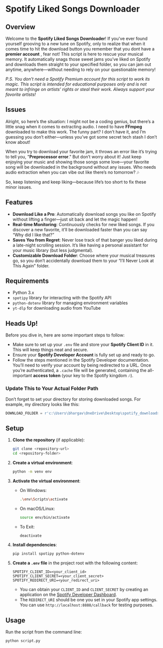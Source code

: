 # Spotify Liked Songs Downloader

## Overview

Welcome to the **Spotify Liked Songs Downloader**! If you've ever found yourself grooving to a new tune on Spotify, only to realize that when it comes time to hit the download button you remember that you dont have a **premier account** , fear not! This script is here to rescue your musical memory. It automatically snags those sweet jams you’ve liked on Spotify and downloads them straight to your specified folder, so you can jam out anytime, anywhere—without needing to rely on your questionable memory!

*P.S. You don’t need a Spotify Premium account for this script to work its magic. This script is intended for educational purposes only and is not meant to infringe on artists' rights or steal their work. Always support your favorite artists!*

## Issues

Alright, so here’s the situation: I might not be a coding genius, but there’s a little snag when it comes to extracting audio. I need to have **FFmpeg** downloaded to make this work. The funny part? I don’t have it, and I’m guessing you don’t either—unless you’ve got some secret tech stash I don’t know about!

When you try to download your favorite jam, it throws an error like it’s trying to tell you, "**Preprocessor error**." But don’t worry about it! Just keep enjoying your music and showing those songs some love—your favorite song will be downloaded in the background without any issues. Who needs audio extraction when you can vibe out like there’s no tomorrow? 🎶

So, keep listening and keep liking—because life’s too short to fix these minor issues.



## Features
- **Download Like a Pro**: Automatically download songs you like on Spotify without lifting a finger—just sit back and let the magic happen!
- **Real-time Monitoring**: Continuously checks for new liked songs. If you discover a new favorite, it’ll be downloaded faster than you can say “Why did I like that?”
- **Saves You from Regret**: Never lose track of that banger you liked during a late-night scrolling session. It’s like having a personal assistant for your music library (but less judgmental).
- **Customizable Download Folder**: Choose where your musical treasures go, so you don’t accidentally download them to your “I’ll Never Look at This Again” folder.

## Requirements
- Python 3.x
- `spotipy` library for interacting with the Spotify API
- `python-dotenv` library for managing environment variables
- `yt-dlp` for downloading audio from YouTube

## Heads Up!

Before you dive in, here are some important steps to follow:

- Make sure to set up your `.env` file and store your **Spotify Client ID** in it. This will keep things neat and secure.
- Ensure your **Spotify Developer Account** is fully set up and ready to go.
- Follow the steps mentioned in the Spotify Developer documentation. You’ll need to verify your account by being redirected to a URL. Once you’re authenticated, a `.cache` file will be generated, containing the all-important **access token** (your key to the Spotify kingdom 🎶).

### Update This to Your Actual Folder Path
Don’t forget to set your directory for storing downloaded songs. For example, my directory looks like this:

```python
DOWNLOAD_FOLDER = r'c:\Users\bhargav\OneDrive\Desktop\spotify_downloads_with_69_others'
```

## Setup
1. **Clone the repository** (if applicable):
    ```bash
    git clone <repository-url>
    cd <repository-folder>
    ```

2. **Create a virtual environment**:
    ```bash
    python -m venv env
    ```

3. **Activate the virtual environment**:
    - On Windows:
        ```bash
        .\env\Scripts\activate
        ```
    - On macOS/Linux:
        ```bash
        source env/bin/activate
        ```
    - To Exit:
        ```bash
        deactivate
        ```

4. **Install dependencies**:
    ```bash
    pip install spotipy python-dotenv
    ```

5. **Create a `.env` file** in the project root with the following content:
    ```env
    SPOTIFY_CLIENT_ID=<your_client_id>
    SPOTIFY_CLIENT_SECRET=<your_client_secret>
    SPOTIFY_REDIRECT_URI=<your_redirect_uri>
    ```

    - You can obtain your `CLIENT_ID` and `CLIENT_SECRET` by creating an application on the [Spotify Developer Dashboard](https://developer.spotify.com/dashboard/applications).
    - The `REDIRECT_URI` should be one you set in your Spotify app settings. You can use `http://localhost:8888/callback` for testing purposes.

## Usage

Run the script from the command line:

```bash
python script.py
